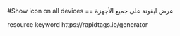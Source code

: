 #Show icon on all devices == عرض ايقونة على جميع الأجهزة
<link rel="icon" href="path مسار">
<link rel="shortcut" href="path مسار">
<link rel="apple-touch-icon" href="path مسار">
<!-- SEO HTML -->

<!-- #Specify a page title == تحديد عنوان صفحة -->
<title> title عنوان</title>

<!-- #page description == وصف الصفحه  -->
<meta name="description" content="page description  وصف الصفحه">

<!-- #To make the site hit its right shape on phones == لجعل الموقع يضرب شكله صحيح على الهواتف -->
 <meta name="viewport" content="width=device-width, initial-scale=1.0">
  
<!-- #to make Site  support all shapes and characters  == لجعل الموقع يدعم جميع الأشكال والشخصيات -->
 <meta charset="UTF-8">
 <!-- Optional items that may help you improve your site's visibility in search engines ==  عناصر اختياريه قد يساعدك في تحسين الظهور موقعك في محركات البحث -->
 <meta name="keywords" content="description وصف"> resource keyword https://rapidtags.io/generator
    <meta name="author"  content="اسم المؤلف"> 
  <!-- Determine how your site is displayed when posted to Twitter ==  تحديد كيف يتم عرض موقعك عند نشرها في تويتر  -->


  <meta name="twitter:card" content="summary_large-image" />
    <meta name="twitter:title" content="title عنوان" />
    <meta name="twitter:description" content="page description  وصف الصفحه" />
    <meta name="twitter:image" content="image صورة " />
    <meta name="twitter:site" content="@tage account site موقع الحساب" />
    <meta name="twitter:creator" content="@tage  site creator منشئ الموقع" />

 <!-- color header titile  -->
 <meta nama="'theme-color" content="color اللون">

